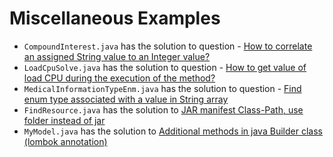 Miscellaneous Examples
=================================================

- `CompoundInterest.java` has the solution to question - [How to correlate an assigned String value to an Integer value?](https://stackoverflow.com/questions/46751022/how-to-correlate-an-assigned-string-value-to-an-integer-value/46751305#46751305)
- `LoadCpuSolve.java` has the solution to question - [How to get value of load CPU during the execution of the method?](https://stackoverflow.com/questions/46867363/how-to-get-value-of-load-cpu-during-the-execution-of-the-method/46867865#46867865)
- `MedicalInformationTypeEnm.java` has the solution to question - [Find enum type associated with a value in String array](https://stackoverflow.com/questions/46267302/find-enum-type-associated-with-a-value-in-string-array/46267963#46267963)
- `FindResource.java` has the solution to [JAR manifest Class-Path, use folder instead of jar](https://stackoverflow.com/questions/46848816/jar-manifest-class-path-use-folder-instead-of-jar)
- `MyModel.java` has the solution to [Additional methods in java Builder class (lombok annotation)](https://stackoverflow.com/questions/47185622/additional-methods-in-java-builder-class-lombok-annotation/47194753#47194753)